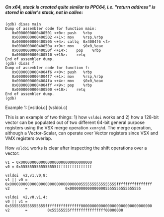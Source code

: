 ##### On x64, stack is created quite similar to PPC64, i.e. "return address" is stored in caller's stack, not in callee:

```
(gdb) disas main
Dump of assembler code for function main:
   0x0000000000400501 <+0>:	push   %rbp
   0x0000000000400502 <+1>:	mov    %rsp,%rbp
   0x0000000000400505 <+4>:	callq  0x4004f6 <f>
   0x000000000040050a <+9>:	mov    $0x0,%eax
   0x000000000040050f <+14>:	pop    %rbp
   0x0000000000400510 <+15>:	retq
End of assembler dump.
(gdb) disas f
Dump of assembler code for function f:
   0x00000000004004f6 <+0>:	push   %rbp
   0x00000000004004f7 <+1>:	mov    %rsp,%rbp
   0x00000000004004fa <+4>:	mov    $0x0,%eax
   0x00000000004004ff <+9>:	pop    %rbp
   0x0000000000400500 <+10>:	retq
End of assembler dump.
(gdb)
```

Example 1: [vsldoi.c] (vsldoi.c)

This is an example of two things: 1) how `vsldoi` works and 2) how a 128-bit
vector can be populated out of two different 64-bit general purpose registers
using the VSX merge operation `xxmrghd`. The merge operation, although a
Vector-Scalar, can operate over Vector registers since VSX and VMX registers
overlap.

How `vsldoi` works is clear after inspecting the shift operations over a vector:

```
v1 = 0x00000000000000000000000000000000
v0 = 0x5555555555555555ffffffffffffffff

vsldoi  v2,v1,v0,8:
v1 || v0 = 0x000000000000000000000000000000005555555555555555ffffffffffffffff
v2       =                 0x00000000000000005555555555555555

vsldoi  v2,v0,v1,4:
v0 || v1 = 0x5555555555555555ffffffffffffffff00000000000000000000000000000000
v2       =         0x55555555ffffffffffffffff00000000
```
